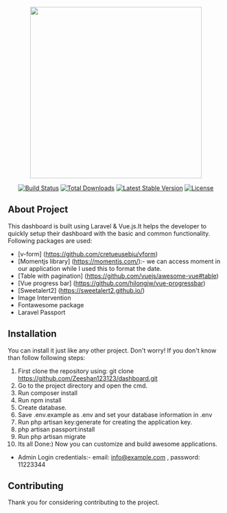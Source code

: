 <p align="center"><img src="https://res.cloudinary.com/dtfbvvkyp/image/upload/v1566331377/laravel-logolockup-cmyk-red.svg" width="400"></p>

<p align="center">
<a href="https://travis-ci.org/laravel/framework"><img src="https://travis-ci.org/laravel/framework.svg" alt="Build Status"></a>
<a href="https://packagist.org/packages/laravel/framework"><img src="https://poser.pugx.org/laravel/framework/d/total.svg" alt="Total Downloads"></a>
<a href="https://packagist.org/packages/laravel/framework"><img src="https://poser.pugx.org/laravel/framework/v/stable.svg" alt="Latest Stable Version"></a>
<a href="https://packagist.org/packages/laravel/framework"><img src="https://poser.pugx.org/laravel/framework/license.svg" alt="License"></a>
</p>

## About Project

This dashboard is built using Laravel & Vue.js.It helps the developer to quickly setup their dashboard with the basic and common functionality. Following packages are used: 

- [v-form] (https://github.com/cretueusebiu/vform)
- [Momentjs library] (https://momentjs.com/):- we can access moment in our application while I used this to format the date. 
- [Table with pagination] (https://github.com/vuejs/awesome-vue#table)
- [Vue progress bar] (https://github.com/hilongjw/vue-progressbar)
- [Sweetalert2] (https://sweetalert2.github.io/)
- Image Intervention
- Fontawesome package
- Laravel Passport

## Installation

You can install it just like any other project. Don't worry! If you don't know than follow following steps:
1. First clone the repository using: git clone https://github.com/Zeeshan123123/dashboard.git
2. Go to the project directory and open the cmd.
3. Run composer install
4. Run npm install
5. Create database.
6. Save .env.example as .env and set your database information in .env
7. Run php artisan key:generate for creating the application key.
8. php artisan passport:install
9. Run php artisan migrate
10. Its all Done:) Now you can customize and build awesome applications.

- Admin Login credentials:- email: info@example.com  ,  password: 11223344


## Contributing

Thank you for considering contributing to the project.

